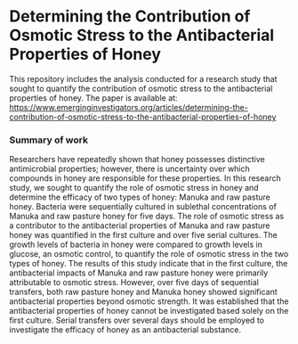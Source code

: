 # Determining the Contribution of Osmotic Stress to the Antibacterial Properties of Honey
This repository includes the analysis conducted for a research study that sought to quantify the contribution of osmotic stress to the antibacterial properties of honey. The paper is available at: https://www.emerginginvestigators.org/articles/determining-the-contribution-of-osmotic-stress-to-the-antibacterial-properties-of-honey

### Summary of work
Researchers have repeatedly shown that honey possesses distinctive antimicrobial properties; however, there is uncertainty over which compounds in honey are responsible for these properties. In this research study, we sought to quantify the role of osmotic stress in honey and determine the efficacy of two types of honey: Manuka and raw pasture honey. Bacteria were sequentially cultured in sublethal concentrations of Manuka and raw pasture honey for five days. The role of osmotic stress as a contributor to the antibacterial properties of Manuka and raw pasture honey was quantified in the first culture and over five serial cultures. The growth levels of bacteria in honey were compared to growth levels in glucose, an osmotic control, to quantify the role of osmotic stress in the two types of honey. The results of this study indicate that in the first culture, the antibacterial impacts of Manuka and raw pasture honey were primarily attributable to osmotic stress. However, over five days of sequential transfers, both raw pasture honey and Manuka honey showed significant antibacterial properties beyond osmotic strength. It was established that the antibacterial properties of honey cannot be investigated based solely on the first culture. Serial transfers over several days should be employed to investigate the efficacy of honey as an antibacterial substance.
